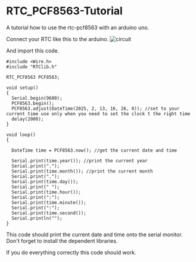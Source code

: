 # RTC_PCF8563-Tutorial
A tutorial how to use the rtc-pcf8563 with an arduino uno.

Connect your RTC like this to the arduino.
![circuit](https://github.com/user-attachments/assets/a4107417-b71a-4cfa-9e0a-2afb7f46bf3e)

And import this code.
```
#include <Wire.h>
#include "RTClib.h"

RTC_PCF8563 PCF8563;

void setup()
{
  Serial.begin(9600);
  PCF8563.begin();
  PCF8563.adjust(DateTime(2025, 2, 13, 16, 26, 0)); //set to your current time use only when you need to set the clock t the right time
  delay(2000);
}

void loop()
{
  
  DateTime time = PCF8563.now(); //get the current date and time

  Serial.print(time.year()); //print the current year
  Serial.print(".");
  Serial.print(time.month()); //print the current month
  Serial.print(".");
  Serial.print(time.day());
  Serial.print(" ");
  Serial.print(time.hour());
  Serial.print(":");
  Serial.print(time.minute());
  Serial.print(":");
  Serial.print(time.second());
  Serial.println("");
}
```
This code should print the current date and time onto the serial monitor.
Don't forget to install the dependent libraries.

If you do everything correctly this code should work.

